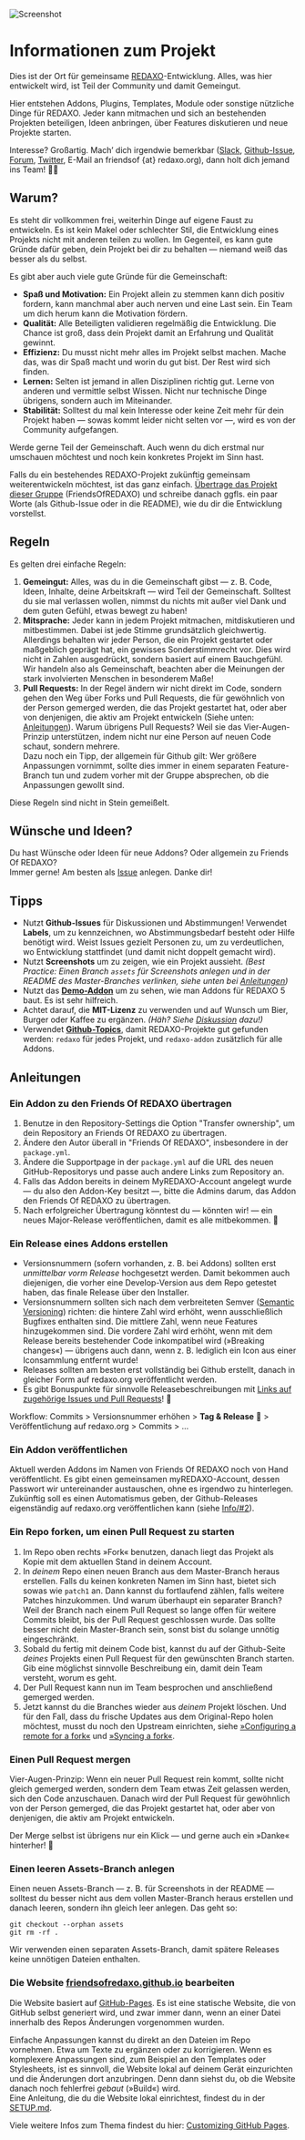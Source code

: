 ![Screenshot](https://raw.githubusercontent.com/FriendsOfREDAXO/friendsofredaxo.github.io/assets/trex_1600x600.png)

# Informationen zum Projekt

Dies ist der Ort für gemeinsame [REDAXO](http://www.redaxo.org)-Entwicklung. Alles, was hier entwickelt wird, ist Teil der Community und damit Gemeingut.

Hier entstehen Addons, Plugins, Templates, Module oder sonstige nützliche Dinge für REDAXO. Jeder kann mitmachen und sich an bestehenden Projekten beteiligen, Ideen anbringen, über Features diskutieren und neue Projekte starten.

Interesse? Großartig. Mach’ dich irgendwie bemerkbar ([Slack](http://www.redaxo.org/slack/), [Github-Issue](https://github.com/FriendsOfREDAXO/friendsofredaxo.github.io/issues), [Forum](http://www.redaxo.org/de/forum/), [Twitter](https://twitter.com/redaxo), E-Mail an friendsof {at} redaxo.org), dann holt dich jemand ins Team! 🙋🏼

## Warum?

Es steht dir vollkommen frei, weiterhin Dinge auf eigene Faust zu entwickeln. Es ist kein Makel oder schlechter Stil, die Entwicklung eines Projekts nicht mit anderen teilen zu wollen. Im Gegenteil, es kann gute Gründe dafür geben, dein Projekt bei dir zu behalten — niemand weiß das besser als du selbst.

Es gibt aber auch viele gute Gründe für die Gemeinschaft:

* __Spaß und Motivation:__ Ein Projekt allein zu stemmen kann dich positiv fordern, kann manchmal aber auch nerven und eine Last sein. Ein Team um dich herum kann die Motivation fördern.
* __Qualität:__ Alle Beteiligten validieren regelmäßig die Entwicklung. Die Chance ist groß, dass dein Projekt damit an Erfahrung und Qualität gewinnt.
* __Effizienz:__ Du musst nicht mehr alles im Projekt selbst machen. Mache das, was dir Spaß macht und worin du gut bist. Der Rest wird sich finden.
* __Lernen:__ Selten ist jemand in allen Disziplinen richtig gut. Lerne von anderen und vermittle selbst Wissen. Nicht nur technische Dinge übrigens, sondern auch im Miteinander.
* __Stabilität:__ Solltest du mal kein Interesse oder keine Zeit mehr für dein Projekt haben — sowas kommt leider nicht selten vor —, wird es von der Community aufgefangen.

Werde gerne Teil der Gemeinschaft. Auch wenn du dich erstmal nur umschauen möchtest und noch kein konkretes Projekt im Sinn hast.

Falls du ein bestehendes REDAXO-Projekt zukünftig gemeinsam weiterentwickeln möchtest, ist das ganz einfach. [Übertrage das Projekt dieser Gruppe](#ein-addon-zu-den-friends-of-redaxo-übertragen) (FriendsOfREDAXO) und schreibe danach ggfls. ein paar Worte (als Github-Issue oder in die README), wie du dir die Entwicklung vorstellst.

## Regeln

Es gelten drei einfache Regeln:

1. __Gemeingut:__ Alles, was du in die Gemeinschaft gibst — z. B. Code, Ideen, Inhalte, deine Arbeitskraft — wird Teil der Gemeinschaft. Solltest du sie mal verlassen wollen, nimmst du nichts mit außer viel Dank und dem guten Gefühl, etwas bewegt zu haben!
2. __Mitsprache:__ Jeder kann in jedem Projekt mitmachen, mitdiskutieren und mitbestimmen. Dabei ist jede Stimme grundsätzlich gleichwertig. Allerdings behalten wir jeder Person, die ein Projekt gestartet oder maßgeblich geprägt hat, ein gewisses Sonderstimmrecht vor. Dies wird nicht in Zahlen ausgedrückt, sondern basiert auf einem Bauchgefühl. Wir handeln also als Gemeinschaft, beachten aber die Meinungen der stark involvierten Menschen in besonderem Maße!
3. __Pull Requests:__ In der Regel ändern wir nicht direkt im Code, sondern gehen den Weg über Forks und Pull Requests, die für gewöhnlich von der Person gemerged werden, die das Projekt gestartet hat, oder aber von denjenigen, die aktiv am Projekt entwickeln (Siehe unten: [Anleitungen](#anleitungen)). Warum übrigens Pull Requests? Weil sie das Vier-Augen-Prinzip unterstützen, indem nicht nur eine Person auf neuen Code schaut, sondern mehrere.  
Dazu noch ein Tipp, der allgemein für Github gilt: Wer größere Anpassungen vornimmt, sollte dies immer in einem separaten Feature-Branch tun und zudem vorher mit der Gruppe absprechen, ob die Anpassungen gewollt sind.   

Diese Regeln sind nicht in Stein gemeißelt.

## Wünsche und Ideen?

Du hast Wünsche oder Ideen für neue Addons? Oder allgemein zu Friends Of REDAXO?  
Immer gerne! Am besten als [Issue](https://github.com/FriendsOfREDAXO/Info/issues) anlegen. Danke dir!

## Tipps

* Nutzt __Github-Issues__ für Diskussionen und Abstimmungen! Verwendet __Labels__, um zu kennzeichnen, wo Abstimmungsbedarf besteht oder Hilfe benötigt wird. Weist Issues gezielt Personen zu, um zu verdeutlichen, wo Entwicklung stattfindet (und damit nicht doppelt gemacht wird).
* Nutzt __Screenshots__ um zu zeigen, wie ein Projekt aussieht. _(Best Practice: Einen Branch `assets` für Screenshots anlegen und in der README des Master-Branches verlinken, siehe unten bei [Anleitungen](#einen-leeren-assets-branch-anlegen))_
* Nutzt das __[Demo-Addon](https://github.com/FriendsOfREDAXO/demo-addon)__ um zu sehen, wie man Addons für REDAXO 5 baut. Es ist sehr hilfreich.
* Achtet darauf, die __MIT-Lizenz__ zu verwenden und auf Wunsch um Bier, Burger oder Kaffee zu ergänzen. _(Häh? Siehe [Diskussion](https://github.com/FriendsOfREDAXO/Info/issues/15) dazu!)_
* Verwendet __[Github-Topics](https://help.github.com/articles/about-topics/)__, damit REDAXO-Projekte gut gefunden werden: `redaxo` für jedes Projekt, und `redaxo-addon` zusätzlich für alle Addons.

## Anleitungen

### Ein Addon zu den Friends Of REDAXO übertragen

1. Benutze in den Repository-Settings die Option "Transfer ownership", um dein Repository an Friends Of REDAXO zu übertragen.
2. Ändere den Autor überall in "Friends Of REDAXO", insbesondere in der `package.yml`.
3. Ändere die Supportpage in der `package.yml` auf die URL des neuen GitHub-Repositorys und passe auch andere Links zum Repository an.
4. Falls das Addon bereits in deinem MyREDAXO-Account angelegt wurde — du also den Addon-Key besitzt —, bitte die Admins darum, das Addon den Friends Of REDAXO zu übertragen.
5. Nach erfolgreicher Übertragung könntest du — könnten wir! — ein neues Major-Release veröffentlichen, damit es alle mitbekommen. 🍾

### Ein Release eines Addons erstellen

* Versionsnummern (sofern vorhanden, z. B. bei Addons) sollten erst _unmittelbar vorm Release_ hochgesetzt werden. Damit bekommen auch diejenigen, die vorher eine Develop-Version aus dem Repo getestet haben, das finale Release über den Installer.
* Versionsnummern sollten sich nach dem verbreiteten Semver ([Semantic Versioning](http://semver.org/lang/de/)) richten: die hintere Zahl wird erhöht, wenn ausschließlich Bugfixes enthalten sind. Die mittlere Zahl, wenn neue Features hinzugekommen sind. Die vordere Zahl wird erhöht, wenn mit dem Release bereits bestehender Code inkompatibel wird (»Breaking changes«) — übrigens auch dann, wenn z. B. lediglich ein Icon aus einer Iconsammlung entfernt wurde!
* Releases sollten am besten erst vollständig bei Github erstellt, danach in gleicher Form auf redaxo.org veröffentlicht werden.
* Es gibt Bonuspunkte für sinnvolle Releasebeschreibungen mit [Links auf zugehörige Issues und Pull Requests](https://guides.github.com/features/issues/#notifications)! 💯

Workflow: Commits > Versionsnummer erhöhen > __Tag & Release__ 👯 > Veröffentlichung auf redaxo.org > Commits > …

### Ein Addon veröffentlichen

Aktuell werden Addons im Namen von Friends Of REDAXO noch von Hand veröffentlicht. Es gibt einen gemeinsamen myREDAXO-Account, dessen Passwort wir untereinander austauschen, ohne es irgendwo zu hinterlegen. Zukünftig soll es einen Automatismus geben, der Github-Releases eigenständig auf redaxo.org veröffentlichen kann (siehe [Info/#2](https://github.com/FriendsOfREDAXO/Info/issues/2)).

### Ein Repo forken, um einen Pull Request zu starten

1. Im Repo oben rechts »Fork« benutzen, danach liegt das Projekt als Kopie mit dem aktuellen Stand in deinem Account.
2. In _deinem_ Repo einen neuen Branch aus dem Master-Branch heraus erstellen. Falls du keinen konkreten Namen im Sinn hast, bietet sich sowas wie `patch1` an. Dann kannst du fortlaufend zählen, falls weitere Patches hinzukommen. Und warum überhaupt ein separater Branch? Weil der Branch nach einem Pull Request so lange offen für weitere Commits bleibt, bis der Pull Request geschlossen wurde. Das sollte besser nicht dein Master-Branch sein, sonst bist du solange unnötig eingeschränkt.
3. Sobald du fertig mit deinem Code bist, kannst du auf der Github-Seite _deines_ Projekts einen Pull Request für den gewünschten Branch starten. Gib eine möglichst sinnvolle Beschreibung ein, damit dein Team versteht, worum es geht.
4. Der Pull Request kann nun im Team besprochen und anschließend gemerged werden.
5. Jetzt kannst du die Branches wieder aus _deinem_ Projekt löschen. Und für den Fall, dass du frische Updates aus dem Original-Repo holen möchtest, musst du noch den Upstream einrichten, siehe [»Configuring a remote for a fork«](https://help.github.com/articles/configuring-a-remote-for-a-fork/) und [»Syncing a fork«](https://help.github.com/articles/syncing-a-fork/).

### Einen Pull Request mergen

Vier-Augen-Prinzip: Wenn ein neuer Pull Request rein kommt, sollte nicht gleich gemerged werden, sondern dem Team etwas Zeit gelassen werden, sich den Code anzuschauen. Danach wird der Pull Request für gewöhnlich von der Person gemerged, die das Projekt gestartet hat, oder aber von denjenigen, die aktiv am Projekt entwickeln.

Der Merge selbst ist übrigens nur ein Klick — und gerne auch ein »Danke« hinterher! 🎉

### Einen leeren Assets-Branch anlegen

Einen neuen Assets-Branch — z. B. für Screenshots in der README — solltest du besser nicht aus dem vollen Master-Branch heraus erstellen und danach leeren, sondern ihn gleich leer anlegen. Das geht so:

```
git checkout --orphan assets
git rm -rf .
```

Wir verwenden einen separaten Assets-Branch, damit spätere Releases keine unnötigen Dateien enthalten.
 
### Die Website [friendsofredaxo.github.io](https://friendsofredaxo.github.io) bearbeiten

Die Website basiert auf [GitHub-Pages](https://help.github.com/articles/what-is-github-pages/). Es ist eine statische Website, die von GitHub selbst generiert wird, und zwar immer dann, wenn an einer Datei innerhalb des Repos Änderungen vorgenommen wurden.

Einfache Anpassungen kannst du direkt an den Dateien im Repo vornehmen. Etwa um Texte zu ergänzen oder zu korrigieren. Wenn es komplexere Anpassungen sind, zum Beispiel an den Templates oder Stylesheets, ist es sinnvoll, die Website lokal auf deinem Gerät einzurichten und die Änderungen dort anzubringen. Denn dann siehst du, ob die Website danach noch fehlerfrei _gebaut_ (»Build«) wird.  
Eine Anleitung, die du die Website lokal einrichtest, findest du in der [SETUP.md](https://github.com/FriendsOfREDAXO/friendsofredaxo.github.io/blob/master/SETUP.md).

Viele weitere Infos zum Thema findest du hier: [Customizing GitHub Pages](https://help.github.com/categories/customizing-github-pages/).
